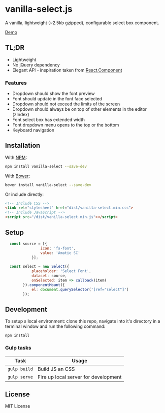 # vanilla-select.js 
A vanilla, lightweight (~2.5kb gzipped), configurable select box component. 

[Demo](https://jsfiddle.net/5y2stLn6/)

## TL;DR
* Lightweight
* No jQuery dependency
* Elegant API - inspiration taken from [React.Component](https://facebook.github.io/react/docs/react-component.html) 

### Features
* Dropdown should show the font preview
* Font should update in the font face selected
* Dropdown should not exceed the limits of the screen
* Dropdown should always be on top of other elements in the editor (zIndex)
* Font select box has extended width
* Font dropdown menu opens to the top or the bottom
* Keyboard navigation


## Installation
With [NPM](https://www.npmjs.com/package/vanilla-select):
```zsh
npm install vanilla-select --save-dev
```

With [Bower](https://bower.io/):
```zsh
bower install vanilla-select --save-dev
```

Or include directly:

```html
<!-- Include CSS -->
<link rel="stylesheet" href="dist/vanilla-select.min.css">
<!-- Include JavaScript -->
<script src="/dist/vanilla-select.min.js"></script>
```
## Setup

```js
  const source = [{
  				icon: 'fa-font',
  				value: 'Amatic SC'
  			}];
  		
  const select = new Select({
            placeholder: 'Select Font',
            dataset: source,
            onSelected: item => callback(item)
        }).componentMount({
            el: document.querySelector('[ref="select"]')
        });
```

## Development
To setup a local environment: clone this repo, navigate into it's directory in a terminal window and run the following command:

```npm install```

### Gulp tasks
| Task                | Usage                                                        |
| ------------------- | ------------------------------------------------------------ |
| `gulp build`         | Build JS an CSS                                              |
| `gulp serve`         | Fire up local server for development                         |

## License
MIT License


